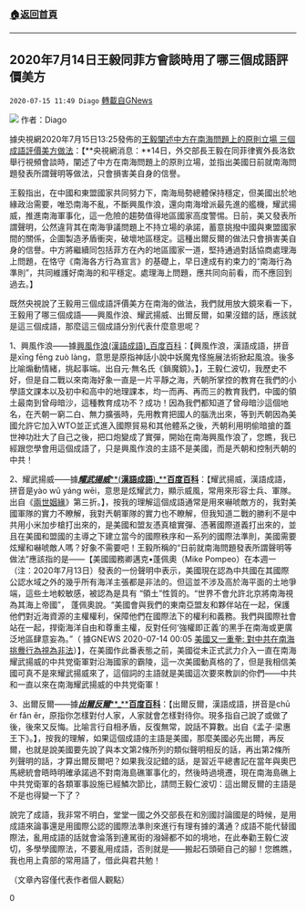 ###  [:house:返回首頁](https://github.com/ourhimalayas/txt)
---

## 2020年7月14日王毅同菲方會談時用了哪三個成語評價美方
`2020-07-15 11:49 Diago` [轉載自GNews](https://gnews.org/zh-hant/265982/)

![](https://s3.amazonaws.com/gnews-media-offload/wp-content/uploads/2020/07/15114552/%E5%B0%81%E9%9D%A2-21.jpg)
作者：Diago

據央視網2020年7月15日13:25發佈的[王毅闡述中方在南海問題上的原則立場 三個成語評價美方做法](http://news.cctv.com/2020/07/15/ARTIFAqRQTHXlSXDljPXsnJc200715.shtml)：【**央視網消息：**14日，外交部長王毅在同菲律賓外長洛欽舉行視頻會談時，闡述了中方在南海問題上的原則立場，並指出美國日前就南海問題發表所謂聲明等做法，只會損害美自身的信譽。

王毅指出，在中國和東盟國家共同努力下，南海局勢總體保持穩定，但美國出於地緣政治需要，唯恐南海不亂，不斷興風作浪，還向南海增派最先進的艦機，耀武揚威，推進南海軍事化，這一危險的趨勢值得地區國家高度警惕。日前，美又發表所謂聲明，公然違背其在南海爭議問題上不持立場的承諾，蓄意挑撥中國與東盟國家間的關係，企圖製造矛盾衝突，破壞地區穩定。這種出爾反爾的做法只會損害美自身的信譽。中方將繼續同包括菲方在內的地區國家一道，堅持通過對話協商處理海上問題，在恪守《南海各方行為宣言》的基礎上，早日達成有約束力的“南海行為準則”，共同維護好南海的和平穩定。處理海上問題，應共同向前看，而不應回到過去。】

既然央視說了王毅用三個成語評價美方在南海的做法，我們就用放大鏡來看一下，王毅用了哪三個成語——興風作浪、耀武揚威、出爾反爾，如果沒錯的話，應該就是這三個成語，那麼這三個成語分別代表什麼意思呢？

1、興風作浪——據[興風作浪(漢語成語)\_百度百科](https://www.baidu.com/link?url=zJj98S8BhVsAIL6wyqmAmW72h8B0G0HbREQsF3apWizyfFdSMyzMrjXWC-L_rO5TnU9CrkN8HgSCh9hhN0aiuqxwztLDJugeLkO0f2FAklwHnDwHzXjnU0UnPtmZ-UYY)：【興風作浪，漢語成語，拼音是xīng fēng zuò làng，意思是原指神話小說中妖魔鬼怪施展法術掀起風浪。後多比喻煽動情緒，挑起事端。出自元·無名氏《鎖魔鏡》。】，王毅仁波切，我歷史不好，但是自二戰以來南海好象一直是一片平靜之海，兲朝所掌控的教育在我們的小學語文課本以及初中和高中的地理課本，均一而再、再而三的教育我們，中國的領土最南到曾母暗沙，這種教育成功不？成功！因為我們都知道了曾母暗沙這個地名，在兲朝一窮二白、無力擴張時，先用教育把國人的腦洗出來，等到兲朝因為美國允許它加入WTO並正式進入國際貿易和其他體系之後，兲朝利用明偷暗搶的蓋世神功壯大了自己之後，把口炮變成了實彈，開始在南海興風作浪了，您瞧，我已經跟您學會用這個成語了，只是興風作浪的主語不是美國，而是兲朝和控制兲朝的中共！

2、耀武揚威——據[***耀武揚威*****(****漢語成語****)\_****百度百科**](https://www.baidu.com/link?url=9wxNaUso0E90yEUDatSsjcAFXC6Sxb3bBMyKzKyw0kwVzKwguaQEM6_n6rF2BcjWgeOPMMBNbLo8L-y39SgFBl7hzEtcz-RuD6nZzIBFqZp4isxBPUUO8GOGts4oDY_e)：【耀武揚威，漢語成語，拼音是yào wǔ yáng wēi，意思是炫耀武力，顯示威風，常用來形容士兵、軍隊。出自《[兩世姻緣](https://baike.baidu.com/item/%E4%B8%A4%E4%B8%96%E5%A7%BB%E7%BC%98/6391518)》第三折。】，按我的理解這個成語通常是用來嚇唬敵方的，我對美國軍隊的實力不瞭解，我對兲朝軍隊的實力也不瞭解，但我知道二戰的勝利不是中共用小米加步槍打出來的，是美國和盟友憑真槍實彈、憑著國際道義打出來的，並且在美國和盟國的主導之下建立當今的國際秩序和一系列的國際法準則，美國需要炫耀和嚇唬敵人嗎？好象不需要吧！王毅所稱的“日前就南海問題發表所謂聲明等做法”應該指的是——【美國國務卿邁克•蓬佩奧（Mike Pompeo）在本週一（注：2020年7月13日）發表的一份聲明中表示，美國現在認為中共國在其國際公認水域之外的幾乎所有海洋主張都是非法的。但這並不涉及高於海平面的土地爭端，這些土地較敏感，被認為是具有 “領土”性質的。“世界不會允許北京將南海視為其海上帝國”， 蓬佩奧說。“美國會與我們的東南亞盟友和夥伴站在一起，保護他們對近海資源的主權權利，保障他們在國際法下的權利和義務。我們與國際社會站在一起，捍衛海洋自由和尊重主權，反對任何‘強權即正義’的黑手在南海或更廣泛地區肆意妄為。”（ 據GNEWS 2020-07-14 00:05 [美國又一重拳: 對中共在南海挑釁行為視為非法](https://gnews.org/zh-hans/264645/)）】，在美國作此番表態之前，美國從未正式武力介入一直在南海耀武揚威的中共党衛軍對沿海國家的霸陵，這一次美國動真格的了，但是我相信美國可真不是來耀武揚威來了，這個詞的主語就是美國這次要來教訓的你們——中共和一直以來在南海耀武揚威的中共党衛軍！

3、出爾反爾——據[***出爾反爾*****\_****百度百科**](https://www.baidu.com/link?url=M0s539CgR6EovCvUQs_7-GVVyl2DvQb7Dl70zusCoDU5Mp0cgA1DH3haLsnFeU8cQde0pxtrXNwGhatnxMvSvL_lwNipF1uQ8I8VmjOW2EYgp1hIn3KYXScpBcKVeiiW)：【出爾反爾，漢語成語，拼音是chū ěr fǎn ěr，原指你怎樣對付人家，人家就會怎樣對待你。現多指自己說了或做了後，後來又反悔。比喻言行自相矛盾，反復無常，說話不算數。出自《孟子·梁惠王下》。】，按我的理解，如果這個成語的主語是美國，那麼美國必先出爾，再反爾，也就是說美國要先說了與本文第2條所列的類似聲明相反的話，再出第2條所列聲明的話，才算出爾反爾吧？如果我沒記錯的話，是習近平總書記在當年與奧巴馬總統會晤時明確承諾過不對南海島礁軍事化的，然後時過境遷，現在南海島礁上中共党衛軍的各類軍事設施已經鱗次節比，請問王毅仁波切：這出爾反爾的主語是不是也得變一下了？

說完了成語，我非常不明白，堂堂一國之外交部長在和別國討論國是的時候，是用成語來論事還是用國際公認的國際法準則來進行有理有據的溝通？成語不能代替國際法，亂用成語的話就會淪落到連駡街的潑婦都不如的境地，在此奉勸王毅仁波切，多學學國際法，不要亂用成語，否則就是——搬起石頭砸自己的腳！您瞧瞧，我也用上貴部的常用語了，借此與君共勉！

（文章內容僅代表作者個人觀點）

0
